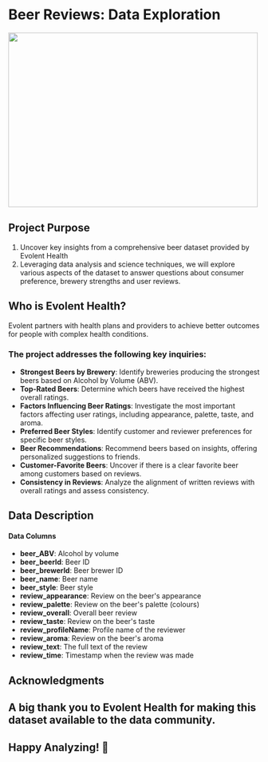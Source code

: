 # Beer Reviews: Data Exploration

<img src = "https://media.giphy.com/media/t2sKa4JKNW9DawxAYi/giphy.gif" width = "500" height = "350"/>

## Project Purpose

1. Uncover key insights from a comprehensive beer dataset provided by Evolent Health
2. Leveraging data analysis and science techniques, we will explore various aspects of the dataset to answer questions about consumer preference, brewery strengths and user reviews.

## Who is Evolent Health?

Evolent partners with health plans and providers to achieve better outcomes for people with complex health conditions. 

### The project addresses the following key inquiries:

+ __Strongest Beers by Brewery__: Identify breweries producing the strongest beers based on Alcohol by Volume (ABV).
+ __Top-Rated Beers__: Determine which beers have received the highest overall ratings.
+ __Factors Influencing Beer Ratings__: Investigate the most important factors affecting user ratings, including appearance, palette, taste, and aroma.
+ __Preferred Beer Styles__: Identify customer and reviewer preferences for specific beer styles.
+ __Beer Recommendations__: Recommend beers based on insights, offering personalized suggestions to friends.
+ __Customer-Favorite Beers__: Uncover if there is a clear favorite beer among customers based on reviews.
+ __Consistency in Reviews__: Analyze the alignment of written reviews with overall ratings and assess consistency.

## Data Description
#### Data Columns

+ __beer_ABV__: Alcohol by volume
+ __beer_beerId__: Beer ID
+ __beer_brewerId__: Beer brewer ID
+ __beer_name__: Beer name
+ __beer_style__: Beer style
+ __review_appearance__: Review on the beer's appearance
+ __review_palette__: Review on the beer's palette (colours)
+ __review_overall__: Overall beer review
+ __review_taste__: Review on the beer's taste
+ __review_profileName__: Profile name of the reviewer
+ __review_aroma__: Review on the beer's aroma
+ __review_text__: The full text of the review
+ __review_time__: Timestamp when the review was made

## Acknowledgments

## A big thank you to Evolent Health for making this dataset available to the data community.

## Happy Analyzing! :beers:
